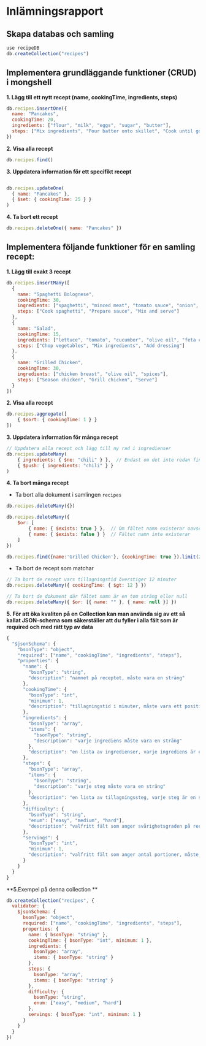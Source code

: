 # Inlämningsrapport

## Skapa databas och samling

```javascript
use recipeDB
db.createCollection("recipes")
```

## Implementera grundläggande funktioner (CRUD) i mongshell

**1. Lägg till ett nytt recept (name, cookingTime, ingredients, steps)**

```javascript
db.recipes.insertOne({
  name: "Pancakes",
  cookingTime: 20,
  ingredients: ["flour", "milk", "eggs", "sugar", "butter"],
  steps: ["Mix ingredients", "Pour batter onto skillet", "Cook until golden on each side"]
})
```

**2. Visa alla recept**

```javascript
db.recipes.find()
```

**3. Uppdatera information för ett specifikt recept**

```javascript

db.recipes.updateOne(
  { name: "Pancakes" },
  { $set: { cookingTime: 25 } }
)

```

**4. Ta bort ett recept**

```javascript
db.recipes.deleteOne({ name: "Pancakes" })

```

## Implementera följande funktioner för en samling recept:

**1. Lägg till exakt 3 recept**

```javascript
db.recipes.insertMany([
  {
    name: "Spaghetti Bolognese",
    cookingTime: 30,
    ingredients: ["spaghetti", "minced meat", "tomato sauce", "onion", "garlic"],
    steps: ["Cook spaghetti", "Prepare sauce", "Mix and serve"]
  },
  {
    name: "Salad",
    cookingTime: 15,
    ingredients: ["lettuce", "tomato", "cucumber", "olive oil", "feta cheese"],
    steps: ["Chop vegetables", "Mix ingredients", "Add dressing"]
  },
  {
    name: "Grilled Chicken",
    cookingTime: 30,
    ingredients: ["chicken breast", "olive oil", "spices"],
    steps: ["Season chicken", "Grill chicken", "Serve"]
  }
])

```

**2. Visa alla recept**

```javascript
db.recipes.aggregate([
    { $sort: { cookingTime: 1 } }  
])
```

**3. Uppdatera information för många recept**

```javascript
// Uppdatera alla recept och lägg till ny rad i ingredienser 
db.recipes.updateMany(
    { ingredients: { $ne: "chili" } },  // Endast om det inte redan finns
    { $push: { ingredients: "chili" } }
)
```

**4. Ta bort många recept**

- Ta bort alla dokument i samlingen `recipes`

```javascript
db.recipes.deleteMany({})

db.recipes.deleteMany({ 
    $or: [
        { name: { $exists: true } },  // Om fältet namn existerar oavsett värde (inclusive tom sträng och null)
        { name: { $exists: false } }  // Fältet namn inte existerar 
    ]
})

db.recipes.find({name:'Grilled Chicken'}, {cookingTime: true }).limit(2)
```

- Ta bort de recept som matchar

```javascript
// Ta bort de recept vars tillagningstid överstiger 12 minuter
db.recipes.deleteMany({ cookingTime: { $gt: 12 } })
```

```javascript
// Ta bort de dokument där fältet namn är en tom sträng eller null
db.recipes.deleteMany({ $or: [{ name: "" }, { name: null }] })
```
**5. För att öka kvaliten på en Collection kan man använda sig av ett så kallat JSON-schema som säkerställer att du fyller i alla fält som är required och med rätt typ av data**

```javascript
{
  "$jsonSchema": {
    "bsonType": "object",
    "required": ["name", "cookingTime", "ingredients", "steps"],
    "properties": {
      "name": {
        "bsonType": "string",
        "description": "namnet på receptet, måste vara en sträng"
      },
      "cookingTime": {
        "bsonType": "int",
        "minimum": 1,
        "description": "tillagningstid i minuter, måste vara ett positivt heltal"
      },
      "ingredients": {
        "bsonType": "array",
        "items": {
          "bsonType": "string",
          "description": "varje ingrediens måste vara en sträng"
        },
        "description": "en lista av ingredienser, varje ingrediens är en sträng"
      },
      "steps": {
        "bsonType": "array",
        "items": {
          "bsonType": "string",
          "description": "varje steg måste vara en sträng"
        },
        "description": "en lista av tillagningssteg, varje steg är en sträng"
      },
      "difficulty": {
        "bsonType": "string",
        "enum": ["easy", "medium", "hard"],
        "description": "valfritt fält som anger svårighetsgraden på receptet"
      },
      "servings": {
        "bsonType": "int",
        "minimum": 1,
        "description": "valfritt fält som anger antal portioner, måste vara ett positivt heltal"
      }
    }
  }
}

```
**5.Exempel på denna collection **

```js
db.createCollection("recipes", {
  validator: {
    $jsonSchema: {
      bsonType: "object",
      required: ["name", "cookingTime", "ingredients", "steps"],
      properties: {
        name: { bsonType: "string" },
        cookingTime: { bsonType: "int", minimum: 1 },
        ingredients: {
          bsonType: "array",
          items: { bsonType: "string" }
        },
        steps: {
          bsonType: "array",
          items: { bsonType: "string" }
        },
        difficulty: {
          bsonType: "string",
          enum: ["easy", "medium", "hard"]
        },
        servings: { bsonType: "int", minimum: 1 }
      }
    }
  }
})

```

